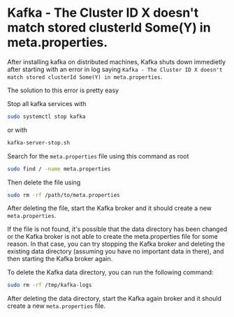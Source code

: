 # Kafka - The Cluster ID X doesn't match stored clusterId Some(Y) in meta.properties.

After installing kafka on distributed machines, Kafka shuts down immedietly after starting with an error in log  saying `Kafka - The Cluster ID X doesn't match stored clusterId Some(Y) in meta.properties`. 

The solution to this error is pretty easy 

Stop all kafka services 
with 

```bash
sudo systemctl stop kafka
```
or with

```bash
kafka-server-stop.sh
```

Search for the `meta.properties` file using this command as root 

```bash
sudo find / -name meta.properties
```

Then delete the file using 
```bash
sudo rm -rf /path/to/meta.properties
```

After deleting the file, start the Kafka broker and it should create a new `meta.properties`.

If the file is not found, it's possible that the data directory has been changed or the Kafka broker is not able to create the meta.properties file for some reason. In that case, you can try stopping the Kafka broker and deleting the existing data directory (assuming you have no important data in there), and then starting the Kafka broker again.

To delete the Kafka data directory, you can run the following command:


```bash
sudo rm -rf /tmp/kafka-logs
```
After deleting the data directory, start the Kafka again broker and it should create a new `meta.properties` file.


